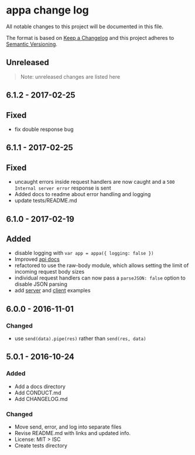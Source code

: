 # appa change log

All notable changes to this project will be documented in this file.

The format is based on [Keep a Changelog](http://keepachangelog.com/) and this project adheres to [Semantic Versioning](http://semver.org/).

## Unreleased

> Note: unreleased changes are listed here

## 6.1.2 - 2017-02-25

## Fixed

- fix double response bug

## 6.1.1 - 2017-02-25

## Fixed

- uncaught errors inside request handlers are now caught and a `500 Internal server error` response is sent
- Added docs to readme about error handling and logging
- update tests/README.md

## 6.1.0 - 2017-02-19

## Added
- disable logging with `var app = appa({ logging: false })`
- Improved [api docs](docs/api.md)
- refactored to use the raw-body module, which allows setting the limit of incoming request body sizes
- individual request handlers can now pass a `parseJSON: false` option to disable JSON parsing
- add [server](examples/server.js) and [client](examples/client.js) examples

## 6.0.0 - 2016-11-01

### Changed
- use `send(data).pipe(res)` rather than `send(res, data)`

## 5.0.1 - 2016-10-24

### Added
- Add a docs directory
- Add CONDUCT.md
- Add CHANGELOG.md

### Changed
- Move send, error, and log into separate files
- Revise README.md with links and updated info.
- License: MIT > ISC
- Create tests directory
